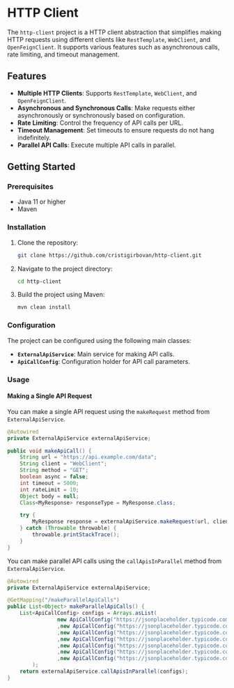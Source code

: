 # HTTP Client

The `http-client` project is a HTTP client abstraction that simplifies making HTTP requests using different clients like `RestTemplate`, `WebClient`, and `OpenFeignClient`. It supports various features such as asynchronous calls, rate limiting, and timeout management.

## Features

- **Multiple HTTP Clients**: Supports `RestTemplate`, `WebClient`, and `OpenFeignClient`.
- **Asynchronous and Synchronous Calls**: Make requests either asynchronously or synchronously based on configuration.
- **Rate Limiting**: Control the frequency of API calls per URL.
- **Timeout Management**: Set timeouts to ensure requests do not hang indefinitely.
- **Parallel API Calls**: Execute multiple API calls in parallel.

## Getting Started

### Prerequisites

- Java 11 or higher
- Maven

### Installation

1. Clone the repository:
    ```sh
    git clone https://github.com/cristigirbovan/http-client.git
    ```
2. Navigate to the project directory:
    ```sh
    cd http-client
    ```
3. Build the project using Maven:
    ```sh
    mvn clean install
    ```

### Configuration

The project can be configured using the following main classes:

- **`ExternalApiService`**: Main service for making API calls.
- **`ApiCallConfig`**: Configuration holder for API call parameters.

### Usage

#### Making a Single API Request

You can make a single API request using the `makeRequest` method from `ExternalApiService`.

```java
@Autowired
private ExternalApiService externalApiService;

public void makeApiCall() {
    String url = "https://api.example.com/data";
    String client = "WebClient";
    String method = "GET";
    boolean async = false;
    int timeout = 5000;
    int rateLimit = 10;
    Object body = null;
    Class<MyResponse> responseType = MyResponse.class;

    try {
        MyResponse response = externalApiService.makeRequest(url, client, method, async, timeout, rateLimit, body, responseType);
    } catch (Throwable throwable) {
        throwable.printStackTrace();
    }
}

```
You can make parallel API calls using the `callApisInParallel` method from `ExternalApiService`.
```java
@Autowired
private ExternalApiService externalApiService;

@GetMapping("/makeParallelApiCalls")
public List<Object> makeParallelApiCalls() {
    List<ApiCallConfig> configs = Arrays.asList(
                new ApiCallConfig("https://jsonplaceholder.typicode.com/posts/1", "RestTemplate", HttpMethod.GET, false, 5000, 10, null, Object.class)
                ,new ApiCallConfig("https://jsonplaceholder.typicode.com/posts/2", "OpenFeign", HttpMethod.GET, true, 5000, 10, null, Object.class)
                ,new ApiCallConfig("https://jsonplaceholder.typicode.com/posts/3", "WebClient", HttpMethod.GET, false, 5000, 10, null, Object.class)
                ,new ApiCallConfig("https://jsonplaceholder.typicode.com/posts/4", "OpenFeign", HttpMethod.GET, false, 5000, 10, null, Object.class)
                ,new ApiCallConfig("https://jsonplaceholder.typicode.com/posts/5", "OpenFeign", HttpMethod.GET, false, 5000, 10, null, Object.class)
                ,new ApiCallConfig("https://jsonplaceholder.typicode.com/posts/6", "WebClient", HttpMethod.GET, true, 5000, 10, null, Object.class)
                ,new ApiCallConfig("https://jsonplaceholder.typicode.com/posts/7", "RestTemplate", HttpMethod.GET, false, 5000, 10, null, Object.class)
        );
    return externalApiService.callApisInParallel(configs);
}
```
